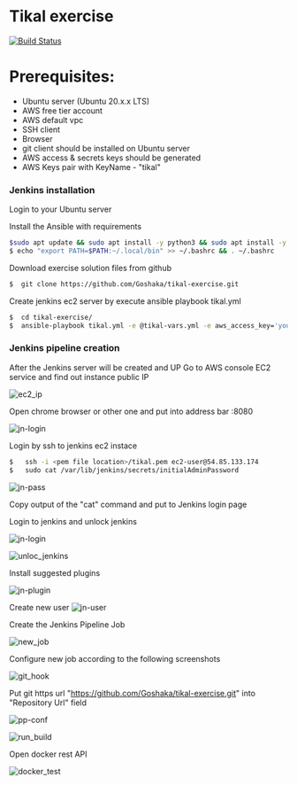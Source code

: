 # Tikal exercise 

[![Build Status](https://travis-ci.com/Goshaka/tikal-exercise.svg?branch=main)](https://travis-ci.com/Goshaka/tikal-exercise)

# Prerequisites:
 - Ubuntu server (Ubuntu 20.x.x LTS)
 - AWS free tier account
 - AWS default vpc
 - SSH client
 - Browser
 - git client should be installed on Ubuntu server
 - AWS access & secrets keys should be generated
 - AWS Keys pair with KeyName - "tikal"


### Jenkins installation

Login to your Ubuntu server

Install the Ansible with requirements

```sh
$sudo apt update && sudo apt install -y python3 && sudo apt install -y python3-pip  && sudo pip3 install boto3 && sudo pip3 install ansible
$ echo "export PATH=$PATH:~/.local/bin" >> ~/.bashrc && . ~/.bashrc
```

Download exercise solution files from github

```sh
$  git clone https://github.com/Goshaka/tikal-exercise.git  
```

Create jenkins ec2 server by execute ansible playbook tikal.yml 

```sh
$  cd tikal-exercise/  
$  ansible-playbook tikal.yml -e @tikal-vars.yml -e aws_access_key='your_aws_access_key' -e aws_secret_key='your_aws_secret_key' -e YourInternetIP='YourInternetIP'
```

### Jenkins pipeline creation

After the Jenkins server will be created and UP
Go to AWS console EC2 service and find out instance public IP

![ec2_ip](images/ec2.png)

Open chrome browser or other one and put into address bar <Jenkins Instance public IP>:8080
 
![jn-login](images/jn_login.png)

Login by ssh to jenkins ec2 instace 

```sh
$   ssh -i <pem file location>/tikal.pem ec2-user@54.85.133.174
$   sudo cat /var/lib/jenkins/secrets/initialAdminPassword
```
![jn-pass](images/jn_pass.png)

Copy output of the "cat" command and put to Jenkins login page

Login to jenkins and unlock jenkins 

![jn-login](images/jn_login.png)

![unloc_jenkins](images/unlock_jenkins.png)

Install suggested plugins

![jn-plugin](images/jn_plugin.png)



Create new user
![jn-user](images/jn_user.png)





Create the Jenkins Pipeline Job

![new_job](images/new_job.png)

Configure new job according to the following screenshots

![git_hook](images/git_hook.png)

Put git https url "https://github.com/Goshaka/tikal-exercise.git" into "Repository Url" field 

![pp-conf](images/pp-conf.png)

![run_build](images/run_build.png)

Open docker rest API

![docker_test](images/docker_test.png)




